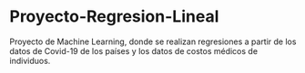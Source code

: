 # Proyecto-Regresion-Lineal
Proyecto de Machine Learning, donde se realizan regresiones a partir de los datos de Covid-19 de los países y los datos de costos médicos de individuos.
